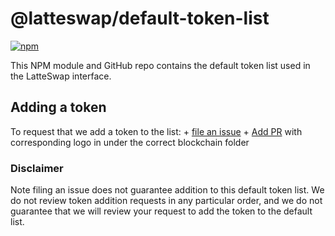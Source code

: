 # @latteswap/default-token-list

[![npm](https://img.shields.io/npm/v/@latteswap/default-token-list)](https://unpkg.com/@sushiswap/default-token-list@latest/)

This NPM module and GitHub repo contains the default token list used in the LatteSwap interface.

## Adding a token

To request that we add a token to the list:
    + [file an issue](https://github.com/latteswap-official/default-token-list/issues/new?assignees=&labels=token+request&template=token-request.md&title=Add+%7BTOKEN_SYMBOL%7D%3A+%7BTOKEN_NAME%7D)
    + [Add PR](https://github.com/latteswap-official/assets) with corresponding logo in under the correct blockchain folder
### Disclaimer

Note filing an issue does not guarantee addition to this default token list.
We do not review token addition requests in any particular order, and we do not
guarantee that we will review your request to add the token to the default list.
